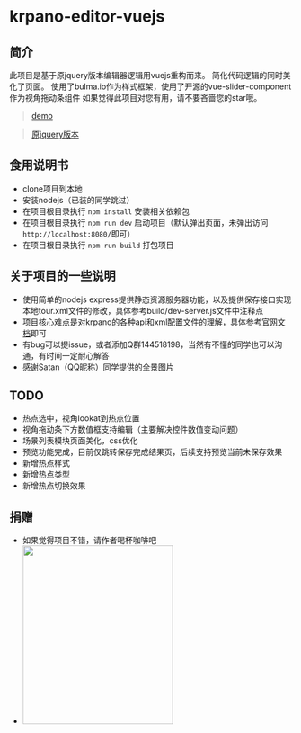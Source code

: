 # krpano-editor-vuejs

## 简介
此项目是基于原jquery版本编辑器逻辑用vuejs重构而来。
简化代码逻辑的同时美化了页面。
使用了bulma.io作为样式框架，使用了开源的vue-slider-component作为视角拖动条组件
如果觉得此项目对您有用，请不要吝啬您的star哦。

> [demo](https://www.5ijx3.com/)

> [原jquery版本](https://github.com/xxweimei/krpano-editor-js)

## 食用说明书
+ clone项目到本地
+ 安装nodejs（已装的同学跳过）
+ 在项目根目录执行 `npm install` 安装相关依赖包
+ 在项目根目录执行 `npm run dev` 启动项目（默认弹出页面，未弹出访问`http://localhost:8080/`即可）
+ 在项目根目录执行 `npm run build` 打包项目
## 关于项目的一些说明
+ 使用简单的nodejs express提供静态资源服务器功能，以及提供保存接口实现本地tour.xml文件的修改，具体参考build/dev-server.js文件中注释点
+ 项目核心难点是对krpano的各种api和xml配置文件的理解，具体参考[官网文档](https://krpano.com/docu/)即可
+ 有bug可以提issue，或者添加Q群144518198，当然有不懂的同学也可以沟通，有时间一定耐心解答
+ 感谢Satan（QQ昵称）同学提供的全景图片
## TODO
+ 热点选中，视角lookat到热点位置
+ 视角拖动条下方数值框支持编辑（主要解决控件数值变动问题）
+ 场景列表模块页面美化，css优化
+ 预览功能完成，目前仅跳转保存完成结果页，后续支持预览当前未保存效果
+ 新增热点样式
+ 新增热点类型
+ 新增热点切换效果

## 捐赠
+ 如果觉得项目不错，请作者喝杯咖啡吧
+ <img src="https://xxweimei.github.io/blog/img/alipay.jpg" width="267" height="318"></img>
